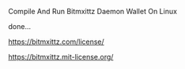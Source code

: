 Compile And Run Bitmxittz Daemon Wallet On Linux


done...

https://bitmxittz.com/license/

https://bitmxittz.mit-license.org/
